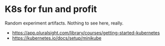 # K8s for fun and profit

Random experiment artifacts.  Nothing to see here, really.

- https://app.pluralsight.com/library/courses/getting-started-kubernetes
- https://kubernetes.io/docs/setup/minikube
